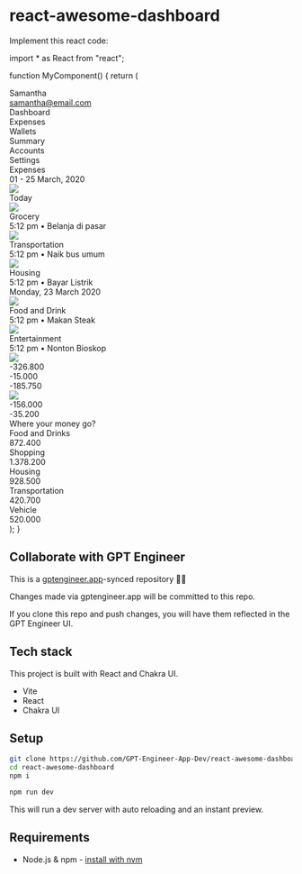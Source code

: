 # react-awesome-dashboard

Implement this react code:

import * as React from "react";

function MyComponent() {
  return (
    <div className="py-5 pr-5 pl-20 bg-stone-950 rounded-[30px] max-md:pl-5">
      <div className="flex gap-5 max-md:flex-col max-md:gap-0">
        <div className="flex flex-col w-[15%] max-md:ml-0 max-md:w-full">
          <div className="flex flex-col mt-11 text-2xl font-semibold leading-9 text-white whitespace-nowrap max-md:mt-10">
            <img
              loading="lazy"
              srcSet="..."
              className="aspect-[0.99] w-[86px]"
            />
            <div className="mt-7 text-3xl leading-9">Samantha</div>
            <div className="mt-5 text-lg leading-7">samantha@email.com</div>
            <div className="mt-32 max-md:mt-10">Dashboard</div>
            <div className="mt-12 max-md:mt-10">Expenses</div>
            <div className="mt-10">Wallets</div>
            <div className="mt-12 max-md:mt-10">Summary</div>
            <div className="mt-10 max-md:mt-10">Accounts</div>
            <div className="mt-11 max-md:mt-10">Settings</div>
          </div>
        </div>
        <div className="flex flex-col ml-5 w-[85%] max-md:ml-0 max-md:w-full">
          <div className="grow pl-20 w-full bg-white rounded-[30px] max-md:mt-10 max-md:max-w-full">
            <div className="flex gap-5 max-md:flex-col max-md:gap-0">
              <div className="flex flex-col w-[59%] max-md:ml-0 max-md:w-full">
                <div className="flex flex-col self-stretch my-auto max-md:mt-10 max-md:max-w-full">
                  <div className="flex gap-5 justify-between max-md:flex-wrap max-md:max-w-full">
                    <div className="flex flex-col">
                      <div className="text-4xl font-semibold tracking-wider text-slate-800">
                        Expenses
                      </div>
                      <div className="mt-4 text-base tracking-wide text-stone-950">
                        01 - 25 March, 2020
                      </div>
                    </div>
                    <img
                      loading="lazy"
                      srcSet="..."
                      className="shrink-0 self-start max-w-full aspect-[4] w-[123px]"
                    />
                  </div>
                  <img
                    loading="lazy"
                    src="https://cdn.builder.io/api/v1/image/assets/TEMP/7828f9828a0665dcbbc753ef69b3be2ba7105914e9b9c58c0f22359bf7246524?"
                    className="self-center mt-12 aspect-[8.33] w-[510px] max-md:mt-10 max-md:max-w-full"
                  />
                  <div className="mt-14 max-md:mt-10 max-md:max-w-full">
                    <div className="flex gap-5 max-md:flex-col max-md:gap-0">
                      <div className="flex flex-col w-[84%] max-md:ml-0 max-md:w-full">
                        <div className="flex flex-col grow max-md:mt-10">
                          <div className="text-lg tracking-wide leading-8 text-slate-800">
                            Today
                          </div>
                          <div className="flex gap-4 mt-10">
                            <img
                              loading="lazy"
                              src="https://cdn.builder.io/api/v1/image/assets/TEMP/788be02310a788361d7f2052f994ccfe7f4519b49463667de46049fe7063cdc4?"
                              className="shrink-0 w-12 aspect-square"
                            />
                            <div className="flex flex-col self-start mt-2">
                              <div className="text-base font-medium tracking-wide text-slate-800">
                                Grocery
                              </div>
                              <div className="mt-2.5 text-sm tracking-wide text-gray-700">
                                5:12 pm • Belanja di pasar
                              </div>
                            </div>
                          </div>
                          <div className="flex gap-4 mt-6">
                            <img
                              loading="lazy"
                              src="https://cdn.builder.io/api/v1/image/assets/TEMP/0f05fda9df7128a3aef111a31078fe024f6c9013fcf10bf9c6586e5355fa1c9d?"
                              className="shrink-0 w-12 aspect-square"
                            />
                            <div className="flex flex-col self-start mt-1.5">
                              <div className="text-base font-medium tracking-wide text-slate-800">
                                Transportation
                              </div>
                              <div className="mt-2.5 text-sm tracking-wide text-gray-700">
                                5:12 pm • Naik bus umum
                              </div>
                            </div>
                          </div>
                          <div className="flex gap-4 mt-6">
                            <img
                              loading="lazy"
                              src="https://cdn.builder.io/api/v1/image/assets/TEMP/ef7fa8b2cd39093a7758b568ddfbf819ba700145e21ab08ae5653a3d6fbe0af7?"
                              className="shrink-0 w-12 aspect-square"
                            />
                            <div className="flex flex-col self-start mt-1.5">
                              <div className="text-base font-medium tracking-wide text-slate-800">
                                Housing
                              </div>
                              <div className="mt-2.5 text-sm tracking-wide text-gray-700">
                                5:12 pm • Bayar Listrik
                              </div>
                            </div>
                          </div>
                          <div className="mt-16 text-lg tracking-wide leading-8 text-slate-800 max-md:mt-10">
                            Monday, 23 March 2020
                          </div>
                          <div className="flex gap-4 mt-10">
                            <img
                              loading="lazy"
                              src="https://cdn.builder.io/api/v1/image/assets/TEMP/47d758dafd688a3683fbed10b6253d2a20ced73f1157d99ba1626c8f7209dfe0?"
                              className="shrink-0 w-12 aspect-square"
                            />
                            <div className="flex flex-col self-start mt-1.5">
                              <div className="text-base font-medium tracking-wide text-slate-800">
                                Food and Drink
                              </div>
                              <div className="mt-4 text-sm tracking-wide text-gray-700">
                                5:12 pm • Makan Steak
                              </div>
                            </div>
                          </div>
                          <div className="flex gap-4 mt-6">
                            <img
                              loading="lazy"
                              src="https://cdn.builder.io/api/v1/image/assets/TEMP/1891006e39ee01be8bc048b5b86c75de85e9964247dc2f753babde769afffb6d?"
                              className="shrink-0 w-12 aspect-square"
                            />
                            <div className="flex flex-col self-start mt-1.5">
                              <div className="text-base font-medium tracking-wide text-slate-800">
                                Entertainment
                              </div>
                              <div className="mt-3.5 text-sm tracking-wide text-gray-700">
                                5:12 pm • Nonton Bioskop
                              </div>
                            </div>
                          </div>
                        </div>
                      </div>
                      <div className="flex flex-col ml-5 w-[16%] max-md:ml-0 max-md:w-full">
                        <div className="flex flex-col mt-1.5 text-base font-semibold tracking-wide text-right whitespace-nowrap text-slate-800 max-md:mt-10">
                          <img
                            loading="lazy"
                            src="https://cdn.builder.io/api/v1/image/assets/TEMP/7e83220d25f4410076799d71ab85467321f8b5374ad458401f01cda04caadd03?"
                            className="self-end aspect-[5] w-[25px]"
                          />
                          <div className="mt-14 max-md:mt-10">-326.800</div>
                          <div className="self-start mt-16 ml-3.5 max-md:mt-10 max-md:ml-2.5">
                            -15.000
                          </div>
                          <div className="mt-16 max-md:mt-10">-185.750</div>
                          <img
                            loading="lazy"
                            src="https://cdn.builder.io/api/v1/image/assets/TEMP/7e83220d25f4410076799d71ab85467321f8b5374ad458401f01cda04caadd03?"
                            className="self-end mt-24 aspect-[5] w-[25px] max-md:mt-10"
                          />
                          <div className="mt-14 max-md:mt-10">-156.000</div>
                          <div className="self-start mt-16 ml-3 max-md:mt-10 max-md:ml-2.5">
                            -35.200
                          </div>
                        </div>
                      </div>
                    </div>
                  </div>
                </div>
              </div>
              <div className="flex flex-col ml-5 w-[41%] max-md:ml-0 max-md:w-full">
                <div className="flex flex-col grow px-12 py-20 mx-auto w-full rounded-none bg-slate-50 max-md:px-5 max-md:mt-10">
                  <div className="text-xl tracking-wide leading-8 text-slate-800">
                    Where your money go?
                  </div>
                  <div className="flex gap-5 mt-10 text-sm tracking-wide leading-6 text-slate-800 max-md:mt-10">
                    <div className="flex-auto font-medium">Food and Drinks</div>
                    <div className="text-right">872.400</div>
                  </div>
                  <div className="flex flex-col justify-center mt-4 bg-gray-100 rounded-md">
                    <div className="shrink-0 bg-emerald-400 rounded-md h-[5px]" />
                  </div>
                  <div className="flex gap-5 justify-between mt-9 text-sm tracking-wide leading-6 whitespace-nowrap text-slate-800">
                    <div className="font-medium">Shopping</div>
                    <div className="text-right">1.378.200</div>
                  </div>
                  <div className="flex flex-col justify-center mt-3 bg-gray-100 rounded-md">
                    <div className="shrink-0 bg-emerald-400 rounded-md h-[5px]" />
                  </div>
                  <div className="flex gap-5 justify-between mt-9 text-sm tracking-wide leading-6 whitespace-nowrap text-slate-800">
                    <div className="font-medium">Housing</div>
                    <div className="text-right">928.500</div>
                  </div>
                  <div className="flex flex-col justify-center mt-3 bg-gray-100 rounded-md">
                    <div className="shrink-0 bg-emerald-400 rounded-md h-[5px]" />
                  </div>
                  <div className="flex gap-5 mt-9 text-sm tracking-wide leading-6 whitespace-nowrap text-slate-800">
                    <div className="flex-auto font-medium">Transportation</div>
                    <div className="text-right">420.700</div>
                  </div>
                  <div className="flex flex-col justify-center mt-3 bg-gray-100 rounded-md">
                    <div className="shrink-0 bg-emerald-400 rounded-md h-[5px]" />
                  </div>
                  <div className="flex gap-5 justify-between mt-9 text-sm tracking-wide leading-6 whitespace-nowrap text-slate-800">
                    <div className="font-medium">Vehicle</div>
                    <div className="text-right">520.000</div>
                  </div>
                  <div className="flex flex-col justify-center mt-4 bg-gray-100 rounded-md">
                    <div className="shrink-0 bg-emerald-400 rounded-md h-[5px]" />
                  </div>
                </div>
              </div>
            </div>
          </div>
        </div>
      </div>
    </div>
  );
}

## Collaborate with GPT Engineer

This is a [gptengineer.app](https://gptengineer.app)-synced repository 🌟🤖

Changes made via gptengineer.app will be committed to this repo.

If you clone this repo and push changes, you will have them reflected in the GPT Engineer UI.

## Tech stack

This project is built with React and Chakra UI.

- Vite
- React
- Chakra UI

## Setup

```sh
git clone https://github.com/GPT-Engineer-App-Dev/react-awesome-dashboard.git
cd react-awesome-dashboard
npm i
```

```sh
npm run dev
```

This will run a dev server with auto reloading and an instant preview.

## Requirements

- Node.js & npm - [install with nvm](https://github.com/nvm-sh/nvm#installing-and-updating)
